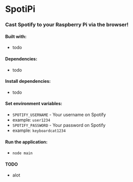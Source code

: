 SpotiPi
=======

### Cast Spotify to your Raspberry Pi via the browser!

#### Built with:
* todo

#### Dependencies:
* todo

#### Install dependencies:
* todo

#### Set environment variables:
* `SPOTIFY_USERNAME` - Your username on Spotify
 * example: `user1234`
* `SPOTIFY_PASSWORD` - Your password on Spotify
 * example: `keyboardcat1234`

#### Run the application:
* `node main`

#### TODO
* alot
